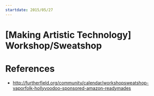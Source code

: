 ```yaml
---
startdate: 2015/05/27
---
```

# [Making Artistic Technology] Workshop/Sweatshop

# References
* http://furtherfield.org/community/calendar/workshopsweatshop-vaporfolk-hollyvoodoo-sponsored-amazon-readymades
